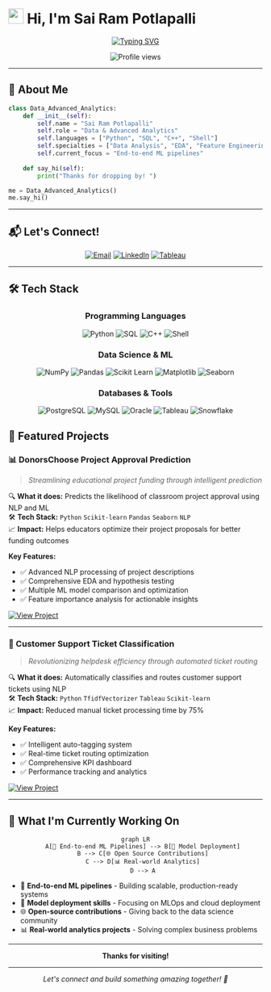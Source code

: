 # <img src="https://raw.githubusercontent.com/MartinHeinz/MartinHeinz/master/wave.gif" width="30px"> Hi, I'm Sai Ram Potlapalli

<div align="center">
  
  [![Typing SVG](https://readme-typing-svg.herokuapp.com?font=Fira+Code&pause=1000&color=2E9EF7&center=true&vCenter=true&width=435&lines=Data+%26+Advanced+Analytics;Processing+%26+Turning+Data+into+Insights)](https://git.io/typing-svg) 
  
  <img src="https://komarev.com/ghpvc/?username=sai-ram-potlapalli&color=blueviolet" alt="Profile views" />
  
</div>

---

## 🚀 About Me

```python
class Data_Advanced_Analytics:
    def __init__(self):
        self.name = "Sai Ram Potlapalli"
        self.role = "Data & Advanced Analytics"
        self.languages = ["Python", "SQL", "C++", "Shell"]
        self.specialties = ["Data Analysis", "EDA", "Feature Engineering","Data Engineering ", "Data Visualization", "Statistics", "ETL Pipelines"]
        self.current_focus = "End-to-end ML pipelines"
    
    def say_hi(self):
        print("Thanks for dropping by! ")

me = Data_Advanced_Analytics()
me.say_hi()
```

---

## 📬 Let's Connect!

<div align="center">
  
  [![Email](https://img.shields.io/badge/Email-D14836?style=for-the-badge&logo=gmail&logoColor=white)](mailto:potlpallisairam@gmail.com)
  [![LinkedIn](https://img.shields.io/badge/LinkedIn-0077B5?style=for-the-badge&logo=linkedin&logoColor=white)](https://linkedin.com/in/sai-ram-potlapalli)
  [![Tableau](https://img.shields.io/badge/Tableau-E97627?style=for-the-badge&logo=tableau&logoColor=white)](https://public.tableau.com/app/profile/sai.ram.potlapalli)
  
</div>

---

## 🛠️ Tech Stack

<div align="center">

### Programming Languages
![Python](https://img.shields.io/badge/Python-3776AB?style=for-the-badge&logo=python&logoColor=white)
![SQL](https://img.shields.io/badge/SQL-4479A1?style=for-the-badge&logo=postgresql&logoColor=white)
![C++](https://img.shields.io/badge/C++-00599C?style=for-the-badge&logo=cplusplus&logoColor=white)
![Shell](https://img.shields.io/badge/Shell-121011?style=for-the-badge&logo=gnu-bash&logoColor=white)

### Data Science & ML
![NumPy](https://img.shields.io/badge/NumPy-013243?style=for-the-badge&logo=numpy&logoColor=white)
![Pandas](https://img.shields.io/badge/Pandas-150458?style=for-the-badge&logo=pandas&logoColor=white)
![Scikit Learn](https://img.shields.io/badge/Scikit--Learn-F7931E?style=for-the-badge&logo=scikit-learn&logoColor=white)
![Matplotlib](https://img.shields.io/badge/Matplotlib-11557c?style=for-the-badge&logo=python&logoColor=white)
![Seaborn](https://img.shields.io/badge/Seaborn-3776AB?style=for-the-badge&logo=python&logoColor=white)

### Databases & Tools
![PostgreSQL](https://img.shields.io/badge/PostgreSQL-316192?style=for-the-badge&logo=postgresql&logoColor=white)
![MySQL](https://img.shields.io/badge/MySQL-005C84?style=for-the-badge&logo=mysql&logoColor=white)
![Oracle](https://img.shields.io/badge/Oracle-F80000?style=for-the-badge&logo=oracle&logoColor=white)
![Tableau](https://img.shields.io/badge/Tableau-E97627?style=for-the-badge&logo=tableau&logoColor=white)
![Snowflake](https://img.shields.io/badge/Snowflake-29B5E8?style=for-the-badge&logo=snowflake&logoColor=white)

</div>

## 🎯 Featured Projects

### 📊 DonorsChoose Project Approval Prediction
> *Streamlining educational project funding through intelligent prediction*

🔍 **What it does:** Predicts the likelihood of classroom project approval using NLP and ML  
🛠️ **Tech Stack:** `Python` `Scikit-learn` `Pandas` `Seaborn` `NLP`  
📈 **Impact:** Helps educators optimize their project proposals for better funding outcomes

**Key Features:**
- ✅ Advanced NLP processing of project descriptions
- ✅ Comprehensive EDA and hypothesis testing
- ✅ Multiple ML model comparison and optimization
- ✅ Feature importance analysis for actionable insights

[![View Project](https://img.shields.io/badge/View_Project-GitHub-181717?style=for-the-badge&logo=github)](https://github.com/sai-ram-potlapalli/Data-science-Donor-Choose)

---

### 🎫 Customer Support Ticket Classification
> *Revolutionizing helpdesk efficiency through automated ticket routing*

🔍 **What it does:** Automatically classifies and routes customer support tickets using NLP  
🛠️ **Tech Stack:** `Python` `TfidfVectorizer` `Tableau` `Scikit-learn`  
📈 **Impact:** Reduced manual ticket processing time by 75%

**Key Features:**
- ✅ Intelligent auto-tagging system
- ✅ Real-time ticket routing optimization
- ✅ Comprehensive KPI dashboard
- ✅ Performance tracking and analytics

[![View Project](https://img.shields.io/badge/View_Project-GitHub-181717?style=for-the-badge&logo=github)](https://github.com/sai-ram-potlapalli/customer-support-nlp)

---

## 🔭 What I'm Currently Working On

<div align="center">
  
  ```mermaid
  graph LR
      A[🔄 End-to-end ML Pipelines] --> B[🚀 Model Deployment]
      B --> C[🌐 Open Source Contributions]
      C --> D[📊 Real-world Analytics]
      D --> A
  ```
  
</div>

- 🔄 **End-to-end ML pipelines** - Building scalable, production-ready systems
- 🚀 **Model deployment skills** - Focusing on MLOps and cloud deployment
- 🌐 **Open-source contributions** - Giving back to the data science community
- 📊 **Real-world analytics projects** - Solving complex business problems

---

<div align="center">
  
  **Thanks for visiting!**
  
</div>

---

<div align="center">
  
  *Let's connect and build something amazing together! 🚀*
  
</div>
